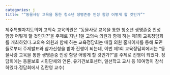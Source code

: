 ```yaml
---
categories: j
title: "“동물사랑 교육을 통한 청소년 생명존중 인성 함양 어떻게 할 것인가”"
---
```

제주특별자치도의회 고의숙 교육의원은 “동물사랑 교육을 통한 청소년 생명존중 인성 함양 어떻게 할 것인가?”을 주제로 지난 1일 고의숙 의원과 함께 하는 제1회 교육정담회를 개최하였다.고의숙 의원과 함께 하는 교육정담회는 매월 의원 홈페이지를 통해 도민들로부터 주제발표와 참가신청을 받아 진행이 되는데, 이번 제1회 교육정담회에서는 “동물사랑 교육을 통한 생명존중 인성 함양 어떻게 할 것인가?”를 주제로 진행이 되었다. 정담회에는 동물보호 시민단체와 언론, 유기견보호센터, 일선학교 교사 등 10여명이 참석하였다.정담회에서 김란영 교수(